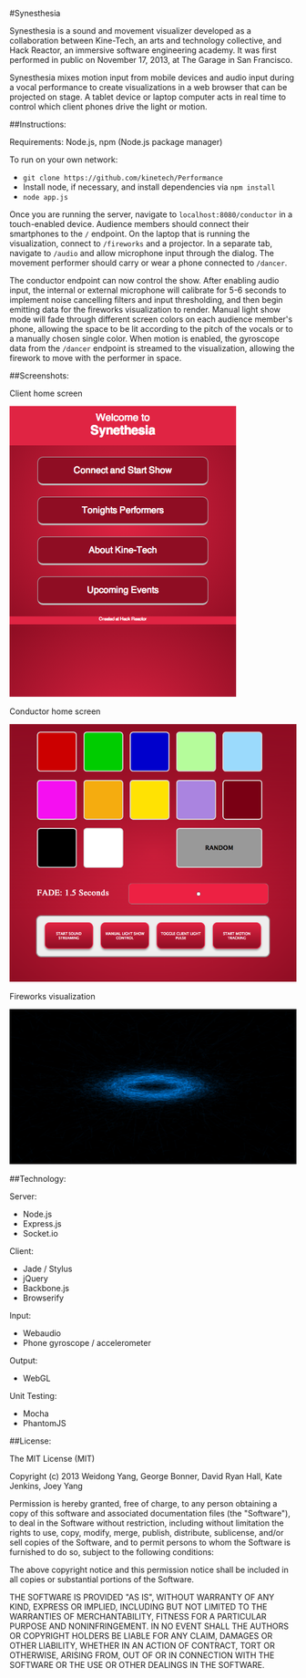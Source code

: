 #Synesthesia

Synesthesia is a sound and movement visualizer developed as a collaboration between Kine-Tech, an arts and technology collective, and Hack Reactor, an immersive software engineering academy. It was first performed in public on November 17, 2013, at The Garage in San Francisco.

Synesthesia mixes motion input from mobile devices and audio input during a vocal performance to create visualizations in a web browser that can be projected on stage. A tablet device or laptop computer acts in real time to control which client phones drive the light or motion.


##Instructions:

Requirements: Node.js, npm (Node.js package manager)

To run on your own network:
  - `git clone https://github.com/kinetech/Performance`
  - Install node, if necessary, and install dependencies via `npm install`
  - `node app.js`

Once you are running the server, navigate to `localhost:8080/conductor` in a touch-enabled device. Audience members should connect their smartphones to the `/` endpoint. On the laptop that is running the visualization, connect to `/fireworks` and a projector. In a separate tab, navigate to `/audio` and allow microphone input through the dialog. The movement performer should carry or wear a phone connected to `/dancer`.

The conductor endpoint can now control the show. After enabling audio input, the internal or external microphone will calibrate for 5-6 seconds to implement noise cancelling filters and input thresholding, and then begin emitting data for the fireworks visualization to render. Manual light show mode will fade through different screen colors on each audience member's phone, allowing the space to be lit according to the pitch of the vocals or to a manually chosen single color. When motion is enabled, the gyroscope data from the `/dancer` endpoint is streamed to the visualization, allowing the firework to move with the performer in space. 

##Screenshots:

Client home screen

![Client home screen](/screenshots/clientHomeScreen.png "Client home screen")

Conductor home screen

![Conductor home screen](/screenshots/conductorScreen.png "Conductor home screen")

Fireworks visualization

![Fireworks visualization](/screenshots/fireworks.png "Fireworks display with audio and phone motion")

##Technology:

Server:
  - Node.js
  - Express.js
  - Socket.io

Client:
  - Jade / Stylus
  - jQuery
  - Backbone.js
  - Browserify

Input:
  - Webaudio
  - Phone gyroscope / accelerometer

Output:
  - WebGL

Unit Testing:
  - Mocha
  - PhantomJS

##License:

The MIT License (MIT)

Copyright (c) 2013 Weidong Yang, George Bonner, David Ryan Hall, Kate Jenkins, Joey Yang

Permission is hereby granted, free of charge, to any person obtaining a copy of this software and associated documentation files (the "Software"), to deal in the Software without restriction, including without limitation the rights to use, copy, modify, merge, publish, distribute, sublicense, and/or sell copies of the Software, and to permit persons to whom the Software is furnished to do so, subject to the following conditions:

The above copyright notice and this permission notice shall be included in
all copies or substantial portions of the Software.

THE SOFTWARE IS PROVIDED "AS IS", WITHOUT WARRANTY OF ANY KIND, EXPRESS OR IMPLIED, INCLUDING BUT NOT LIMITED TO THE WARRANTIES OF MERCHANTABILITY, FITNESS FOR A PARTICULAR PURPOSE AND NONINFRINGEMENT. IN NO EVENT SHALL THE AUTHORS OR COPYRIGHT HOLDERS BE LIABLE FOR ANY CLAIM, DAMAGES OR OTHER LIABILITY, WHETHER IN AN ACTION OF CONTRACT, TORT OR OTHERWISE, ARISING FROM, OUT OF OR IN CONNECTION WITH THE SOFTWARE OR THE USE OR OTHER DEALINGS IN THE SOFTWARE.

